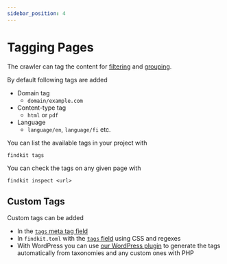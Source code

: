 ```yaml
---
sidebar_position: 4
---
```


# Tagging Pages

The crawler can tag the content for [filtering](/ui/api/params) and
[grouping](/ui/groups).

By default following tags are added

- Domain tag
  - `domain/example.com`
- Content-type tag
  - `html` or `pdf`
- Language
  - `language/en`, `language/fi` etc.

You can list the available tags in your project with

```
findkit tags
```

You can check the tags on any given page with

```
findkit inspect <url>
```

## Custom Tags

Custom tags can be added

- In the [`tags` meta tag field](/crawler/meta-tag#tags-string)
- In `findkit.toml` with the [`tags` field](/crawler/toml/tags) using CSS and regexes
- With WordPress you can use [our WordPress
  plugin](https://github.com/findkit/wp-findkit) to generate the tags
  automatically from taxonomies and any custom ones with PHP
